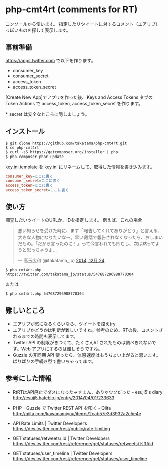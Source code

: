 # php-cmt4rt (comments for RT)

コンソールから使います。
指定したリツイートに対するコメント（エアリプ）っぽいものを探して表示します。


## 事前準備

https://apps.twitter.com で以下を作ります。

* consumer_key
* consumer_secret
* access_token
* access_token_secret

[Create New App]でアプリを作った後、Keys and Access Tokens タブの Token Actions で access_token, access_token_secret を作ります。

*_secret は安全なところに隠しましょう。

## インストール

```
$ git clone https://github.com/takatama/php-cmt4rt.git
$ cd php-cmt4rt
$ curl -sS https://getcomposer.org/installer | php
$ php composer.phar update
```
key.ini.template を key.ini にリネームして、取得した情報を書き込みます。

```keys.ini
consumer_key=ここに書く
consumer_secret=ここに書く
access_token=ここに書く
access_token_secret=ここに書く
```

## 使い方

調査したいツイートのURLか、IDを指定します。
例えば、これの場合
<blockquote class="twitter-tweet" lang="ja"><p>悪い知らせを受けた時に、まず「報告してくれてありがとう」と言える、大きな人物になりたいなー。早い段階で報告されなくなったら、おしまいだもの。「だから言ったのに！」って今言われても凹むし、次は黙ってようと思っちゃうよ…</p>&mdash; 高玉広和 (@takatama_jp) <a href="https://twitter.com/takatama_jp/status/547687296988770304">2014, 12月 24</a></blockquote>
<script async src="//platform.twitter.com/widgets.js" charset="utf-8"></script>

```
$ php cmt4rt.php https://twitter.com/takatama_jp/status/547687296988770304
```

または

```
$ php cmt4rt.php 547687296988770304
```

## 難しいところ

* エアリプが気になるくらいなら、ツイートを控え(ry
* エアリプかどうかは判断が難しいですね。参考のため、RTの後、コメントされるまでの時間も表示してます。
* Twitter API の制限がきつくて、たくさんRTされたものは調べきれないです。Web アプリにするのは難しそうですね。
* Guzzle の非同期 API 使ったら、体感速度はもうちょい上がると思います。ばりばりの手続き型で書いちゃってます。

## 参考にした情報
* RtRTはAPI廃止でダメになった→すまん、ありゃウソだった - esuji5's diary
http://esuji5.hateblo.jp/entry/2014/04/01/233633

* PHP - Guzzle で Twitter REST API を叩く - Qiita
http://qiita.com/kawanamiyuu/items/2cab57e3d3932a2c5e4e

* API Rate Limits | Twitter Developers
https://dev.twitter.com/rest/public/rate-limiting

* GET statuses/retweets/:id | Twitter Developers
https://dev.twitter.com/rest/reference/get/statuses/retweets/%3Aid

* GET statuses/user_timeline | Twitter Developers
https://dev.twitter.com/rest/reference/get/statuses/user_timeline

